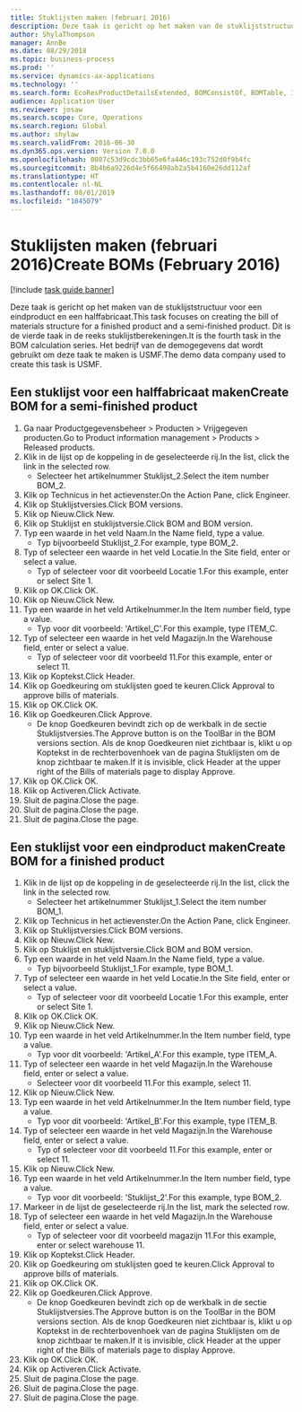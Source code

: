 ```yaml
---
title: Stuklijsten maken (februari 2016)
description: Deze taak is gericht op het maken van de stuklijststructuur voor een eindproduct en een halffabricaat.
author: ShylaThompson
manager: AnnBe
ms.date: 08/29/2018
ms.topic: business-process
ms.prod: ''
ms.service: dynamics-ax-applications
ms.technology: ''
ms.search.form: EcoResProductDetailsExtended, BOMConsistOf, BOMTable, InventLocationIdLookup
audience: Application User
ms.reviewer: josaw
ms.search.scope: Core, Operations
ms.search.region: Global
ms.author: shylaw
ms.search.validFrom: 2016-06-30
ms.dyn365.ops.version: Version 7.0.0
ms.openlocfilehash: 0087c53d9cdc3bb65e6fa446c193c752d0f9b4fc
ms.sourcegitcommit: 8b4b6a9226d4e5f66498ab2a5b4160e26dd112af
ms.translationtype: HT
ms.contentlocale: nl-NL
ms.lasthandoff: 08/01/2019
ms.locfileid: "1845079"
---
```

# <a name="create-boms-february-2016"></a><span data-ttu-id="f9806-103">Stuklijsten maken (februari 2016)</span><span class="sxs-lookup"><span data-stu-id="f9806-103">Create BOMs (February 2016)</span></span>

[!include [task guide banner](../../includes/task-guide-banner.md)]

<span data-ttu-id="f9806-104">Deze taak is gericht op het maken van de stuklijststructuur voor een eindproduct en een halffabricaat.</span><span class="sxs-lookup"><span data-stu-id="f9806-104">This task focuses on creating the bill of materials structure for a finished product and a semi-finished product.</span></span> <span data-ttu-id="f9806-105">Dit is de vierde taak in de reeks stuklijstberekeningen.</span><span class="sxs-lookup"><span data-stu-id="f9806-105">It is the fourth task in the BOM calculation series.</span></span> <span data-ttu-id="f9806-106">Het bedrijf van de demogegevens dat wordt gebruikt om deze taak te maken is USMF.</span><span class="sxs-lookup"><span data-stu-id="f9806-106">The demo data company used to create this task is USMF.</span></span>


## <a name="create-bom-for-a-semi-finished-product"></a><span data-ttu-id="f9806-107">Een stuklijst voor een halffabricaat maken</span><span class="sxs-lookup"><span data-stu-id="f9806-107">Create BOM for a semi-finished product</span></span>
1. <span data-ttu-id="f9806-108">Ga naar Productgegevensbeheer > Producten > Vrijgegeven producten.</span><span class="sxs-lookup"><span data-stu-id="f9806-108">Go to Product information management > Products > Released products.</span></span>
2. <span data-ttu-id="f9806-109">Klik in de lijst op de koppeling in de geselecteerde rij.</span><span class="sxs-lookup"><span data-stu-id="f9806-109">In the list, click the link in the selected row.</span></span>
    * <span data-ttu-id="f9806-110">Selecteer het artikelnummer Stuklijst_2.</span><span class="sxs-lookup"><span data-stu-id="f9806-110">Select the item number BOM_2.</span></span>  
3. <span data-ttu-id="f9806-111">Klik op Technicus in het actievenster.</span><span class="sxs-lookup"><span data-stu-id="f9806-111">On the Action Pane, click Engineer.</span></span>
4. <span data-ttu-id="f9806-112">Klik op Stuklijstversies.</span><span class="sxs-lookup"><span data-stu-id="f9806-112">Click BOM versions.</span></span>
5. <span data-ttu-id="f9806-113">Klik op Nieuw.</span><span class="sxs-lookup"><span data-stu-id="f9806-113">Click New.</span></span>
6. <span data-ttu-id="f9806-114">Klik op Stuklijst en stuklijstversie.</span><span class="sxs-lookup"><span data-stu-id="f9806-114">Click BOM and BOM version.</span></span>
7. <span data-ttu-id="f9806-115">Typ een waarde in het veld Naam.</span><span class="sxs-lookup"><span data-stu-id="f9806-115">In the Name field, type a value.</span></span>
    * <span data-ttu-id="f9806-116">Typ bijvoorbeeld Stuklijst_2.</span><span class="sxs-lookup"><span data-stu-id="f9806-116">For example, type BOM_2.</span></span>  
8. <span data-ttu-id="f9806-117">Typ of selecteer een waarde in het veld Locatie.</span><span class="sxs-lookup"><span data-stu-id="f9806-117">In the Site field, enter or select a value.</span></span>
    * <span data-ttu-id="f9806-118">Typ of selecteer voor dit voorbeeld Locatie 1.</span><span class="sxs-lookup"><span data-stu-id="f9806-118">For this example, enter or select Site 1.</span></span>  
9. <span data-ttu-id="f9806-119">Klik op OK.</span><span class="sxs-lookup"><span data-stu-id="f9806-119">Click OK.</span></span>
10. <span data-ttu-id="f9806-120">Klik op Nieuw.</span><span class="sxs-lookup"><span data-stu-id="f9806-120">Click New.</span></span>
11. <span data-ttu-id="f9806-121">Typ een waarde in het veld Artikelnummer.</span><span class="sxs-lookup"><span data-stu-id="f9806-121">In the Item number field, type a value.</span></span>
    * <span data-ttu-id="f9806-122">Typ voor dit voorbeeld: 'Artikel_C'.</span><span class="sxs-lookup"><span data-stu-id="f9806-122">For this example, type ITEM_C.</span></span>  
12. <span data-ttu-id="f9806-123">Typ of selecteer een waarde in het veld Magazijn.</span><span class="sxs-lookup"><span data-stu-id="f9806-123">In the Warehouse field, enter or select a value.</span></span>
    * <span data-ttu-id="f9806-124">Typ of selecteer voor dit voorbeeld 11.</span><span class="sxs-lookup"><span data-stu-id="f9806-124">For this example, enter or select 11.</span></span>  
13. <span data-ttu-id="f9806-125">Klik op Koptekst.</span><span class="sxs-lookup"><span data-stu-id="f9806-125">Click Header.</span></span>
14. <span data-ttu-id="f9806-126">Klik op Goedkeuring om stuklijsten goed te keuren.</span><span class="sxs-lookup"><span data-stu-id="f9806-126">Click Approval to approve bills of materials.</span></span>
15. <span data-ttu-id="f9806-127">Klik op OK.</span><span class="sxs-lookup"><span data-stu-id="f9806-127">Click OK.</span></span>
16. <span data-ttu-id="f9806-128">Klik op Goedkeuren.</span><span class="sxs-lookup"><span data-stu-id="f9806-128">Click Approve.</span></span>
    * <span data-ttu-id="f9806-129">De knop Goedkeuren bevindt zich op de werkbalk in de sectie Stuklijstversies.</span><span class="sxs-lookup"><span data-stu-id="f9806-129">The Approve button is on the ToolBar in the  BOM versions section.</span></span> <span data-ttu-id="f9806-130">Als de knop Goedkeuren niet zichtbaar is, klikt u op Koptekst in de rechterbovenhoek van de pagina Stuklijsten om de knop zichtbaar te maken.</span><span class="sxs-lookup"><span data-stu-id="f9806-130">If it is invisible, click Header at the upper right of the Bills of materials page to display Approve.</span></span>  
17. <span data-ttu-id="f9806-131">Klik op OK.</span><span class="sxs-lookup"><span data-stu-id="f9806-131">Click OK.</span></span>
18. <span data-ttu-id="f9806-132">Klik op Activeren.</span><span class="sxs-lookup"><span data-stu-id="f9806-132">Click Activate.</span></span>
19. <span data-ttu-id="f9806-133">Sluit de pagina.</span><span class="sxs-lookup"><span data-stu-id="f9806-133">Close the page.</span></span>
20. <span data-ttu-id="f9806-134">Sluit de pagina.</span><span class="sxs-lookup"><span data-stu-id="f9806-134">Close the page.</span></span>
21. <span data-ttu-id="f9806-135">Sluit de pagina.</span><span class="sxs-lookup"><span data-stu-id="f9806-135">Close the page.</span></span>

## <a name="create-bom-for-a-finished-product"></a><span data-ttu-id="f9806-136">Een stuklijst voor een eindproduct maken</span><span class="sxs-lookup"><span data-stu-id="f9806-136">Create BOM for a finished product</span></span>
1. <span data-ttu-id="f9806-137">Klik in de lijst op de koppeling in de geselecteerde rij.</span><span class="sxs-lookup"><span data-stu-id="f9806-137">In the list, click the link in the selected row.</span></span>
    * <span data-ttu-id="f9806-138">Selecteer het artikelnummer Stuklijst_1.</span><span class="sxs-lookup"><span data-stu-id="f9806-138">Select the item number BOM_1.</span></span>  
2. <span data-ttu-id="f9806-139">Klik op Technicus in het actievenster.</span><span class="sxs-lookup"><span data-stu-id="f9806-139">On the Action Pane, click Engineer.</span></span>
3. <span data-ttu-id="f9806-140">Klik op Stuklijstversies.</span><span class="sxs-lookup"><span data-stu-id="f9806-140">Click BOM versions.</span></span>
4. <span data-ttu-id="f9806-141">Klik op Nieuw.</span><span class="sxs-lookup"><span data-stu-id="f9806-141">Click New.</span></span>
5. <span data-ttu-id="f9806-142">Klik op Stuklijst en stuklijstversie.</span><span class="sxs-lookup"><span data-stu-id="f9806-142">Click BOM and BOM version.</span></span>
6. <span data-ttu-id="f9806-143">Typ een waarde in het veld Naam.</span><span class="sxs-lookup"><span data-stu-id="f9806-143">In the Name field, type a value.</span></span>
    * <span data-ttu-id="f9806-144">Typ bijvoorbeeld Stuklijst_1.</span><span class="sxs-lookup"><span data-stu-id="f9806-144">For example, type BOM_1.</span></span>  
7. <span data-ttu-id="f9806-145">Typ of selecteer een waarde in het veld Locatie.</span><span class="sxs-lookup"><span data-stu-id="f9806-145">In the Site field, enter or select a value.</span></span>
    * <span data-ttu-id="f9806-146">Typ of selecteer voor dit voorbeeld Locatie 1.</span><span class="sxs-lookup"><span data-stu-id="f9806-146">For this example, enter or select Site 1.</span></span>  
8. <span data-ttu-id="f9806-147">Klik op OK.</span><span class="sxs-lookup"><span data-stu-id="f9806-147">Click OK.</span></span>
9. <span data-ttu-id="f9806-148">Klik op Nieuw.</span><span class="sxs-lookup"><span data-stu-id="f9806-148">Click New.</span></span>
10. <span data-ttu-id="f9806-149">Typ een waarde in het veld Artikelnummer.</span><span class="sxs-lookup"><span data-stu-id="f9806-149">In the Item number field, type a value.</span></span>
    * <span data-ttu-id="f9806-150">Typ voor dit voorbeeld: 'Artikel_A'.</span><span class="sxs-lookup"><span data-stu-id="f9806-150">For this example, type ITEM_A.</span></span>  
11. <span data-ttu-id="f9806-151">Typ of selecteer een waarde in het veld Magazijn.</span><span class="sxs-lookup"><span data-stu-id="f9806-151">In the Warehouse field, enter or select a value.</span></span>
    * <span data-ttu-id="f9806-152">Selecteer voor dit voorbeeld 11.</span><span class="sxs-lookup"><span data-stu-id="f9806-152">For this example, select 11.</span></span>  
12. <span data-ttu-id="f9806-153">Klik op Nieuw.</span><span class="sxs-lookup"><span data-stu-id="f9806-153">Click New.</span></span>
13. <span data-ttu-id="f9806-154">Typ een waarde in het veld Artikelnummer.</span><span class="sxs-lookup"><span data-stu-id="f9806-154">In the Item number field, type a value.</span></span>
    * <span data-ttu-id="f9806-155">Typ voor dit voorbeeld: 'Artikel_B'.</span><span class="sxs-lookup"><span data-stu-id="f9806-155">For this example, type ITEM_B.</span></span>  
14. <span data-ttu-id="f9806-156">Typ of selecteer een waarde in het veld Magazijn.</span><span class="sxs-lookup"><span data-stu-id="f9806-156">In the Warehouse field, enter or select a value.</span></span>
    * <span data-ttu-id="f9806-157">Typ of selecteer voor dit voorbeeld 11.</span><span class="sxs-lookup"><span data-stu-id="f9806-157">For this example, enter or select 11.</span></span>  
15. <span data-ttu-id="f9806-158">Klik op Nieuw.</span><span class="sxs-lookup"><span data-stu-id="f9806-158">Click New.</span></span>
16. <span data-ttu-id="f9806-159">Typ een waarde in het veld Artikelnummer.</span><span class="sxs-lookup"><span data-stu-id="f9806-159">In the Item number field, type a value.</span></span>
    * <span data-ttu-id="f9806-160">Typ voor dit voorbeeld: 'Stuklijst_2'.</span><span class="sxs-lookup"><span data-stu-id="f9806-160">For this example, type BOM_2.</span></span>  
17. <span data-ttu-id="f9806-161">Markeer in de lijst de geselecteerde rij.</span><span class="sxs-lookup"><span data-stu-id="f9806-161">In the list, mark the selected row.</span></span>
18. <span data-ttu-id="f9806-162">Typ of selecteer een waarde in het veld Magazijn.</span><span class="sxs-lookup"><span data-stu-id="f9806-162">In the Warehouse field, enter or select a value.</span></span>
    * <span data-ttu-id="f9806-163">Typ of selecteer voor dit voorbeeld magazijn 11.</span><span class="sxs-lookup"><span data-stu-id="f9806-163">For this example, enter or select warehouse 11.</span></span>  
19. <span data-ttu-id="f9806-164">Klik op Koptekst.</span><span class="sxs-lookup"><span data-stu-id="f9806-164">Click Header.</span></span>
20. <span data-ttu-id="f9806-165">Klik op Goedkeuring om stuklijsten goed te keuren.</span><span class="sxs-lookup"><span data-stu-id="f9806-165">Click Approval to approve bills of materials.</span></span>
21. <span data-ttu-id="f9806-166">Klik op OK.</span><span class="sxs-lookup"><span data-stu-id="f9806-166">Click OK.</span></span>
22. <span data-ttu-id="f9806-167">Klik op Goedkeuren.</span><span class="sxs-lookup"><span data-stu-id="f9806-167">Click Approve.</span></span>
    * <span data-ttu-id="f9806-168">De knop Goedkeuren bevindt zich op de werkbalk in de sectie Stuklijstversies.</span><span class="sxs-lookup"><span data-stu-id="f9806-168">The Approve button is on the ToolBar in the  BOM versions section.</span></span> <span data-ttu-id="f9806-169">Als de knop Goedkeuren niet zichtbaar is, klikt u op Koptekst in de rechterbovenhoek van de pagina Stuklijsten om de knop zichtbaar te maken.</span><span class="sxs-lookup"><span data-stu-id="f9806-169">If it is invisible, click Header at the upper right of the Bills of materials page to display Approve.</span></span>  
23. <span data-ttu-id="f9806-170">Klik op OK.</span><span class="sxs-lookup"><span data-stu-id="f9806-170">Click OK.</span></span>
24. <span data-ttu-id="f9806-171">Klik op Activeren.</span><span class="sxs-lookup"><span data-stu-id="f9806-171">Click Activate.</span></span>
25. <span data-ttu-id="f9806-172">Sluit de pagina.</span><span class="sxs-lookup"><span data-stu-id="f9806-172">Close the page.</span></span>
26. <span data-ttu-id="f9806-173">Sluit de pagina.</span><span class="sxs-lookup"><span data-stu-id="f9806-173">Close the page.</span></span>
27. <span data-ttu-id="f9806-174">Sluit de pagina.</span><span class="sxs-lookup"><span data-stu-id="f9806-174">Close the page.</span></span>


